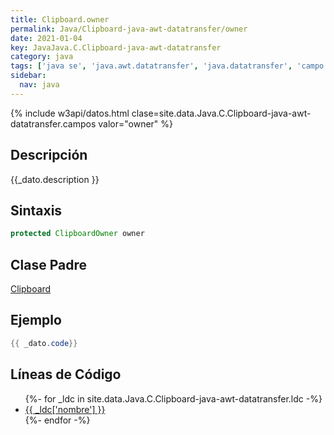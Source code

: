 ```yaml
---
title: Clipboard.owner
permalink: Java/Clipboard-java-awt-datatransfer/owner
date: 2021-01-04
key: JavaJava.C.Clipboard-java-awt-datatransfer
category: java
tags: ['java se', 'java.awt.datatransfer', 'java.datatransfer', 'campo java', 'Java 1.1']
sidebar: 
  nav: java
---
```


{% include w3api/datos.html clase=site.data.Java.C.Clipboard-java-awt-datatransfer.campos valor="owner" %}

## Descripción
{{_dato.description }}

## Sintaxis
~~~java
protected ClipboardOwner owner
~~~

## Clase Padre
[Clipboard](/Java/Clipboard-java-awt-datatransfer/)

## Ejemplo
~~~java
{{ _dato.code}}
~~~

## Líneas de Código
<ul>
{%- for _ldc in site.data.Java.C.Clipboard-java-awt-datatransfer.ldc -%}
   <li>
       <a href="{{_ldc['url'] }}">{{ _ldc['nombre'] }}</a>
   </li>
{%- endfor -%}
</ul>
